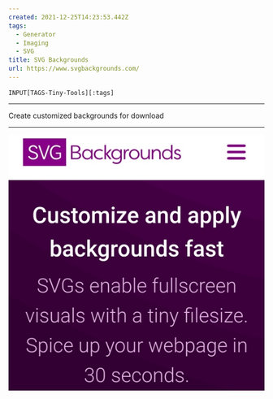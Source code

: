 ```yaml
---
created: 2021-12-25T14:23:53.442Z
tags: 
  - Generator
  - Imaging
  - SVG
title: SVG Backgrounds
url: https://www.svgbackgrounds.com/
---
```

```meta-bind
INPUT[TAGS-Tiny-Tools][:tags]
```

___
Create customized backgrounds for download
___

![](_attachments/svg-backgrounds.jpg)
